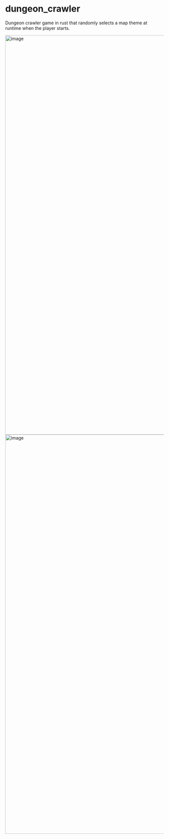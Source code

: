 # dungeon_crawler
Dungeon crawler game in rust that randomly selects a map theme at runtime when the player starts. 

<img width="1264" alt="image" src="https://user-images.githubusercontent.com/49692061/226739438-d0909c10-f11f-49a1-8c9c-67b25fd12ab8.png">


<img width="1264" alt="image" src="https://user-images.githubusercontent.com/49692061/226739598-ace8218b-2a32-4e4f-aa3a-f7a35b7ea349.png">

